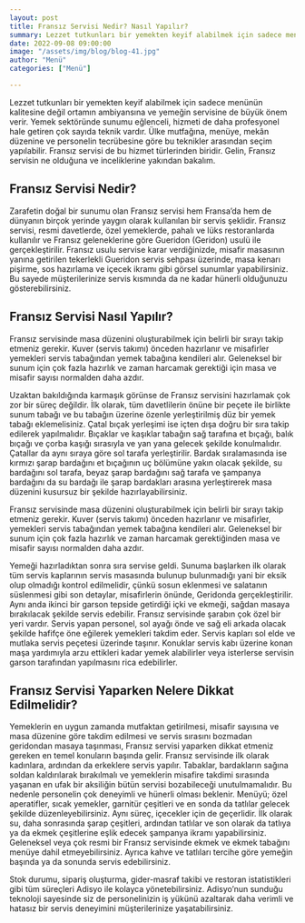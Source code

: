 ```yaml
---
layout: post
title: Fransız Servisi Nedir? Nasıl Yapılır?
summary: Lezzet tutkunları bir yemekten keyif alabilmek için sadece menünün kalitesine değil ortamın ambiyansına ve yemeğin servisine de büyük önem verir.
date: 2022-09-08 09:00:00
image: "/assets/img/blog/blog-41.jpg"
author: "Menü"
categories: ["Menü"]

---
```

Lezzet tutkunları bir yemekten keyif alabilmek için sadece menünün kalitesine değil ortamın ambiyansına ve yemeğin servisine de büyük önem verir. Yemek sektöründe sunumu eğlenceli, hizmeti de daha profesyonel hale getiren çok sayıda teknik vardır. Ülke mutfağına, menüye, mekân düzenine ve personelin tecrübesine göre bu teknikler arasından seçim yapılabilir. Fransız servisi de bu hizmet türlerinden biridir. Gelin, Fransız servisin ne olduğuna ve inceliklerine yakından bakalım. 


## Fransız Servisi Nedir?

Zarafetin doğal bir sunumu olan Fransız servisi hem Fransa’da hem de dünyanın birçok yerinde yaygın olarak kullanılan bir servis şeklidir. Fransız servisi, resmi davetlerde, özel yemeklerde, pahalı ve lüks restoranlarda kullanılır ve Fransız geleneklerine göre Gueridon (Geridon) usulü ile gerçekleştirilir. Fransız usulu servise karar verdiğinizde, misafir masasının yanına getirilen tekerlekli Gueridon servis sehpası üzerinde, masa kenarı pişirme, sos hazırlama ve içecek ikramı gibi görsel sunumlar yapabilirsiniz. Bu sayede müşterilerinize servis kısmında da ne kadar hünerli olduğunuzu gösterebilirsiniz.



## Fransız Servisi Nasıl Yapılır?

Fransız servisinde masa düzenini oluşturabilmek için belirli bir sırayı takip etmeniz gerekir. Kuver (servis takımı) önceden hazırlanır ve misafirler yemekleri servis tabağından yemek tabağına kendileri alır. Geleneksel bir sunum için çok fazla hazırlık ve zaman harcamak gerektiği için masa ve misafir sayısı normalden daha azdır.

Uzaktan bakıldığında karmaşık görünse de Fransız servisini hazırlamak çok zor bir süreç değildir. İlk olarak, tüm davetlilerin önüne bir peçete ile birlikte sunum tabağı ve bu tabağın üzerine özenle yerleştirilmiş düz bir yemek tabağı eklemelisiniz. Çatal bıçak yerleşimi ise içten dışa doğru bir sıra takip edilerek yapılmalıdır. Bıçaklar ve kaşıklar tabağın sağ tarafına et bıçağı, balık bıçağı ve çorba kaşığı sırasıyla ve yan yana gelecek şekilde konulmalıdır. Çatallar da aynı sıraya göre sol tarafa yerleştirilir. Bardak sıralamasında ise kırmızı şarap bardağını et bıçağının uç bölümüne yakın olacak şekilde, su bardağını sol tarafa, beyaz şarap bardağını sağ tarafa ve şampanya bardağını da su bardağı ile şarap bardakları arasına yerleştirerek masa düzenini kusursuz bir şekilde hazırlayabilirsiniz.

Fransız servisinde masa düzenini oluşturabilmek için belirli bir sırayı takip etmeniz gerekir. Kuver (servis takımı) önceden hazırlanır ve misafirler, yemekleri servis tabağından yemek tabağına kendileri alır. Geleneksel bir sunum için çok fazla hazırlık ve zaman harcamak gerektiğinden masa ve misafir sayısı normalden daha azdır.

Yemeği hazırladıktan sonra sıra servise geldi. Sunuma başlarken ilk olarak tüm servis kaplarının servis masasında bulunup bulunmadığı yani bir eksik olup olmadığı kontrol edilmelidir, çünkü sosun eklenmesi ve salatanın süslenmesi gibi son detaylar, misafirlerin önünde, Geridonda gerçekleştirilir. Aynı anda ikinci bir garson tepside getirdiği içki ve ekmeği, sağdan masaya bırakılacak şekilde servis edebilir. Fransız servisinde şarabın çok özel bir yeri vardır. Servis yapan personel, sol ayağı önde ve sağ eli arkada olacak şekilde hafifçe öne eğilerek yemekleri takdim eder. Servis kapları sol elde ve mutlaka servis peçetesi üzerinde taşınır. Konuklar servis kabı üzerine konan maşa yardımıyla arzu ettikleri kadar yemek alabilirler veya isterlerse servisin garson tarafından yapılmasını rica edebilirler.



## Fransız Servisi Yaparken Nelere Dikkat Edilmelidir?

Yemeklerin en uygun zamanda mutfaktan getirilmesi, misafir sayısına ve masa düzenine göre takdim edilmesi ve servis sırasını bozmadan geridondan masaya taşınması, Fransız servisi yaparken dikkat etmeniz gereken en temel konuların başında gelir. Fransız servisinde ilk olarak kadınlara, ardından da erkeklere servis yapılır. Tabaklar, bardakların sağına soldan kaldırılarak bırakılmalı ve yemeklerin misafire takdimi sırasında yaşanan en ufak bir aksiliğin bütün servisi bozabileceği unutulmamalıdır. Bu nedenle personelin çok deneyimli ve hünerli olması beklenir. Menüyü; özel aperatifler, sıcak yemekler, garnitür çeşitleri ve en sonda da tatlılar gelecek şekilde düzenleyebilirsiniz. Aynı süreç, içecekler için de geçerlidir. İlk olarak su, daha sonrasında şarap çeşitleri, ardından tatlılar ve son olarak da tatlıya ya da ekmek çeşitlerine eşlik edecek şampanya ikramı yapabilirsiniz. Geleneksel veya çok resmi bir Fransız servisinde ekmek ve ekmek tabağını menüye dahil etmeyebilirsiniz. Ayrıca kahve ve tatlıları tercihe göre yemeğin başında ya da sonunda servis edebilirsiniz. 

Stok durumu, sipariş oluşturma, gider-masraf takibi ve restoran istatistikleri gibi tüm süreçleri <a href="https://adisyo.com" target="_blank"></a>Adisyo ile kolayca yönetebilirsiniz. Adisyo’nun sunduğu teknoloji sayesinde siz de personelinizin iş yükünü azaltarak daha verimli ve hatasız bir servis deneyimini müşterilerinize yaşatabilirsiniz.















